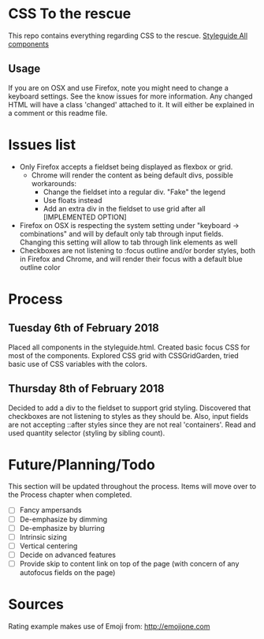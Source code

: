 # CSS To the rescue
This repo contains everything regarding CSS to the rescue.
[Styleguide All components](https://vandijkstef.github.io/cssttr/styleguide.html)

## Usage
If you are on OSX and use Firefox, note you might need to change a keyboard settings. See the know issues for more information.
Any changed HTML will have a class 'changed' attached to it. It will either be explained in a comment or this readme file.

# Issues list
* Only Firefox accepts a fieldset being displayed as flexbox or grid. 
    * Chrome will render the content as being default divs, possible workarounds:
        * Change the fieldset into a regular div. "Fake" the legend
        * Use floats instead
        * Add an extra div in the fieldset to use grid after all [IMPLEMENTED OPTION]
* Firefox on OSX is respecting the system setting under "keyboard -> combinations" and will by default only tab through input fields. Changing this setting will allow to tab through link elements as well
* Checkboxes are not listening to :focus outline and/or border styles, both in Firefox and Chrome, and will render their focus with a default blue outline color

# Process

## Tuesday 6th of February 2018
Placed all components in the styleguide.html. Created basic focus CSS for most of the components.
Explored CSS grid with CSSGridGarden, tried basic use of CSS variables with the colors.

## Thursday 8th of February 2018
Decided to add a div to the fieldset to support grid styling. Discovered that checkboxes are not listening to styles as they should be. Also, input fields are not accepting ::after styles since they are not real 'containers'. Read and used quantity selector (styling by sibling count).

# Future/Planning/Todo
This section will be updated throughout the process. Items will move over to the Process chapter when completed.
- [ ] Fancy ampersands
- [ ] De-emphasize by dimming
- [ ] De-emphasize by blurring
- [ ] Intrinsic sizing
- [ ] Vertical centering
- [ ] Decide on advanced features
- [ ] Provide skip to content link on top of the page (with concern of any autofocus fields on the page)

# Sources

Rating example makes use of Emoji from: http://emojione.com
